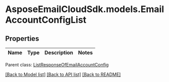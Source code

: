# AsposeEmailCloudSdk.models.EmailAccountConfigList
## Properties
Name | Type | Description | Notes
------------ | ------------- | ------------- | -------------

 Parent class: [ListResponseOfEmailAccountConfig](ListResponseOfEmailAccountConfig.md)

[[Back to Model list]](README.md#documentation-for-models) [[Back to API list]](README.md#documentation-for-api-endpoints) [[Back to README]](README.md)


